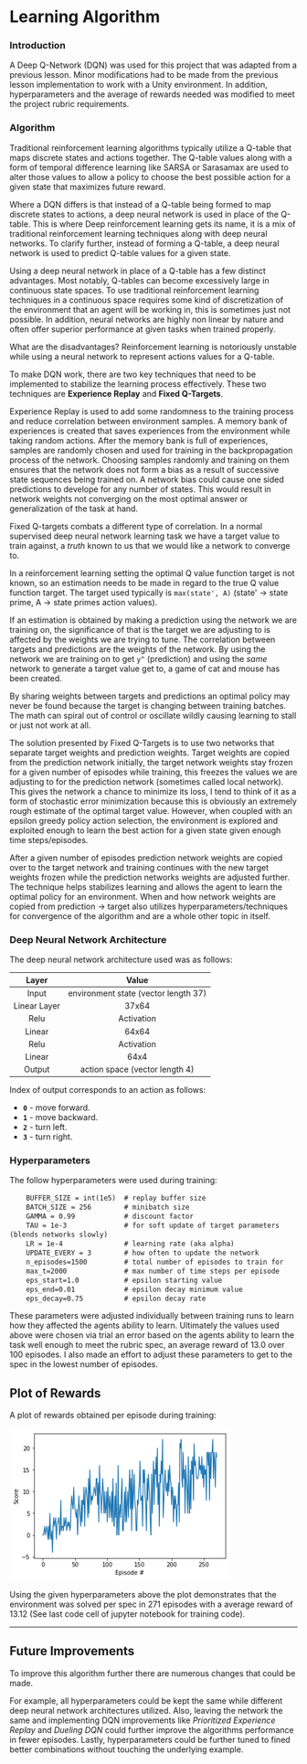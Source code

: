 # Learning Algorithm

### **Introduction**

A Deep Q-Network (DQN) was used for this project that was adapted from a previous lesson. Minor modifications had to be made from the previous lesson implementation to work with a Unity environment. In addition, hyperparameters and the average of rewards needed was modified to meet the project rubric requirements.

### **Algorithm**

Traditional reinforcement learning algorithms typically utilize a Q-table that maps discrete states and actions together. The Q-table values along with a form of temporal difference learning like SARSA or Sarasamax are used to alter those values to allow a policy to choose the best possible action for a given state that maximizes future reward.

Where a DQN differs is that instead of a Q-table being formed to map discrete states to actions, a deep neural network is used in place of the Q-table. This is where Deep reinforcement learning gets its name, it is a mix of traditional reinforcement learning techniques along with deep neural networks. To clarify further, instead of forming a Q-table, a deep neural network is used to predict Q-table values for a given state.

Using a deep neural network in place of a Q-table has a few distinct advantages. Most notably, Q-tables can become excessively large in continuous state spaces. To use traditional reinforcement learning techniques in a continuous space requires some kind of discretization of the environment that an agent will be working in, this is sometimes just not possible. In addition, neural networks are highly non linear by nature and often offer superior performance at given tasks when trained properly.

What are the disadvantages? Reinforcement learning is notoriously unstable while using a neural network to represent actions values for a Q-table.

To make DQN work, there are two key techniques that need to be implemented to stabilize the learning process effectively. These two techniques are **Experience Replay** and **Fixed Q-Targets**.

Experience Replay is used to add some randomness to the training process and reduce correlation between environment samples. A memory bank of experiences is created that saves experiences from the environment while taking random actions. After the memory bank is full of experiences, samples are randomly chosen and used for training in the backpropagation process of the network. Choosing samples randomly and training on them ensures that the network does not form a bias as a result of successive state sequences being trained on. A network bias could cause one sided predictions to develope for any number of states. This would result in network weights not converging on the most optimal answer or generalization of the task at hand.

Fixed Q-targets combats a different type of correlation. In a normal supervised deep neural network learning task we have a target value to train against, a *truth* known to us that we would like a network to converge to.

In a reinforcement learning setting the optimal Q value function target is not known, so an estimation needs to be made in regard to the true Q value function target. The target used typically is `max(state', A)` (state' -> state prime, A -> state primes action values).

If an estimation is obtained by making a prediction using the network we are training on, the significance of that is the target we are adjusting to is affected by the weights we are trying to tune. The correlation between targets and predictions are the weights of the network. By using the network we are training on to get `y^` (prediction) and using the *same* network to generate a target value get to, a game of cat and mouse has been created.

By sharing weights between targets and predictions an optimal policy may never be found because the target is changing between training batches. The math can spiral out of control or oscillate wildly causing learning to stall or just not work at all.

The solution presented by Fixed Q-Targets is to use two networks that separate target weights and prediction weights. Target weights are copied from the prediction network initially, the target network weights stay frozen for a given number of episodes while training, this freezes the values we are adjusting to for the prediction network (sometimes called local network). This gives the network a chance to minimize its loss, I tend to think of it as a form of stochastic error minimization because this is obviously an extremely rough estimate of the optimal target value. However, when coupled with an epsilon greedy policy action selection, the environment is explored and exploited enough to learn the best action for a given state given enough time steps/episodes.

After a given number of episodes prediction network weights are copied over to the target network and training continues with the new target weights frozen while the prediction networks weights are adjusted further. The technique helps stabilizes learning and allows the agent to learn the optimal policy for an environment. When and how network weights are copied from prediction -> target also utilizes hyperparameters/techniques for convergence of the algorithm and are a whole other topic in itself.

### **Deep Neural Network Architecture**

The deep neural network architecture used was as follows:

|Layer | Value |
|:-----:|:---:|
|Input|environment state (vector length 37)|
|Linear Layer|37x64|
|Relu|Activation|
|Linear|64x64|
|Relu|Activation|
|Linear|64x4|
|Output|action space (vector length 4)|

Index of output corresponds to an action as follows:

- **`0`** - move forward.
- **`1`** - move backward.
- **`2`** - turn left.
- **`3`** - turn right.

### **Hyperparameters**

 The follow hyperparameters were used during training:

        BUFFER_SIZE = int(1e5)  # replay buffer size
        BATCH_SIZE = 256        # minibatch size
        GAMMA = 0.99            # discount factor
        TAU = 1e-3              # for soft update of target parameters (blends networks slowly)
        LR = 1e-4               # learning rate (aka alpha)
        UPDATE_EVERY = 3        # how often to update the network
        n_episodes=1500         # total number of episodes to train for
        max_t=2000              # max number of time steps per episode
        eps_start=1.0           # epsilon starting value
        eps_end=0.01            # epsilon decay minimum value
        eps_decay=0.75          # epsilon decay rate

These parameters were adjusted individually between training runs to learn how they affected the agents ability to learn. Ultimately the values used above were chosen via trial an error based on the agents ability to learn the task well enough to meet the rubric spec, an average reward of 13.0 over 100 episodes. I also made an effort to adjust these parameters to get to the spec in the lowest number of episodes.

## Plot of Rewards

A plot of rewards obtained per episode during training:

![Training Reward Plot](images/rewards_training.png)

Using the given hyperparameters above the plot demonstrates that the environment was solved per spec in 271 episodes with a average reward of 13.12 (See last code cell of jupyter notebook for training code).

---

## Future Improvements

To improve this algorithm further there are numerous changes that could be made.

For example, all hyperparameters could be kept the same while different deep neural network architectures utilized. Also, leaving the network the same and implementing DQN improvements like *Prioritized Experience Replay* and *Dueling DQN* could further improve the algorithms performance in fewer episodes. Lastly, hyperparameters could be further tuned to fined better combinations without touching the underlying example.

